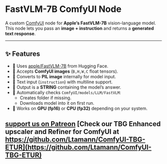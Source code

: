 # FastVLM-7B ComfyUI Node

A custom [ComfyUI](https://github.com/comfyanonymous/ComfyUI) node for **Apple’s FastVLM-7B** vision-language model.  
This node lets you pass an **image + instruction** and returns a **generated text response**.

---

## ✨ Features
- 🔹 Uses [apple/FastVLM-7B](https://huggingface.co/apple/FastVLM-7B) from Hugging Face.  
- 🔹 Accepts **ComfyUI images** (`B,H,W,C` float tensors).  
- 🔹 Converts to **PIL image** internally for model input.  
- 🔹 Text input (`instruction`) with multiline support.  
- 🔹 Output is a **STRING** containing the model’s answer.  
- 🔹 Automatically checks `ComfyUI/models/LLM/FastVLM`:
  - Creates folder if missing.
  - Downloads model into it on first run.  
- 🔹 Works on **GPU (fp16)** or **CPU (fp32)** depending on your system.


 [support us on Patreon](https://www.patreon.com/c/TB_LAAR)
 [Check our TBG Enhanced upscaler and Refiner for ComfyUI at https://github.com/Ltamann/ComfyUI-TBG-ETUR](https://github.com/Ltamann/ComfyUI-TBG-ETUR)
---


